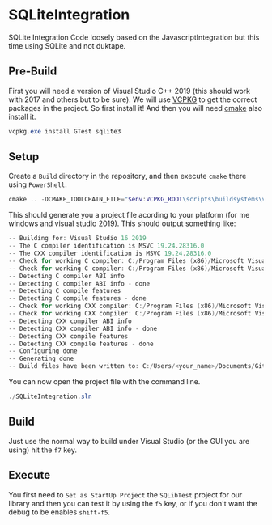 # SQLiteIntegration

SQLite Integration Code loosely based on the JavascriptIntegration but this time using SQLite and not duktape.

## Pre-Build

First you will need a version of Visual Studio C++ 2019 (this should work with 2017 and others but to be sure).
We will use [VCPKG](https://github.com/microsoft/vcpkg) to get the correct packages in the project. So first install it! 
And then you will need [cmake](https://www.cmake.com/) also install it.

```PowerShell
vcpkg.exe install GTest sqlite3
```

## Setup

Create a ```Build``` directory in the repository, and then execute ```cmake``` there using ```PowerShell```.

```PowerShell
cmake .. -DCMAKE_TOOLCHAIN_FILE="$env:VCPKG_ROOT\scripts\buildsystems\vcpkg.cmake"
```

This should generate you a project file acording to your platform (for me windows and visual studio 2019). 
This should output something like:

```PowerShell
-- Building for: Visual Studio 16 2019
-- The C compiler identification is MSVC 19.24.28316.0
-- The CXX compiler identification is MSVC 19.24.28316.0
-- Check for working C compiler: C:/Program Files (x86)/Microsoft Visual Studio/2019/Community/VC/Tools/MSVC/14.24.28314/bin/Hostx64/x64/cl.exe
-- Check for working C compiler: C:/Program Files (x86)/Microsoft Visual Studio/2019/Community/VC/Tools/MSVC/14.24.28314/bin/Hostx64/x64/cl.exe - works
-- Detecting C compiler ABI info
-- Detecting C compiler ABI info - done
-- Detecting C compile features
-- Detecting C compile features - done
-- Check for working CXX compiler: C:/Program Files (x86)/Microsoft Visual Studio/2019/Community/VC/Tools/MSVC/14.24.28314/bin/Hostx64/x64/cl.exe
-- Check for working CXX compiler: C:/Program Files (x86)/Microsoft Visual Studio/2019/Community/VC/Tools/MSVC/14.24.28314/bin/Hostx64/x64/cl.exe - works
-- Detecting CXX compiler ABI info
-- Detecting CXX compiler ABI info - done
-- Detecting CXX compile features
-- Detecting CXX compile features - done
-- Configuring done
-- Generating done
-- Build files have been written to: C:/Users/<your_name>/Documents/GitHub/SQLiteIntegration/Build
```

You can now open the project file with the command line.

```PowerShell
./SQLiteIntegration.sln
```

## Build

Just use the normal way to build under Visual Studio (or the GUI you are using) hit the ```f7``` key.

## Execute

You first need to ```Set as StartUp Project``` the ```SQLibTest``` project for our library and then you 
can test it by using the ```f5``` key, or if you don't want the debug to be enables ```shift-f5```.
